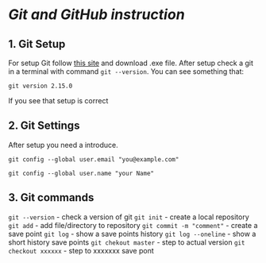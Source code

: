 # _Git and GitHub instruction_

## 1. Git Setup
For setup Git follow [this site](http://git-scm.com/) and download .exe file. After setup check a git in a terminal with command `git --version`.
You can see something that:
```
git version 2.15.0
```
If you see that setup is correct

## 2. Git Settings
After setup you need a introduce. 

`git config --global user.email "you@example.com"`

`git config --global user.name "your Name"`

## 3. Git commands
`git --version` - check a version of git
`git init` - create a local repository
`git add` - add file/directory to repository
`git commit -m "comment"` - create a save point
`git log` - show a save points history
`git log --oneline` - show a short history save points
`git chekout master` - step to actual version
`git checkout xxxxxx` - step to xxxxxxx save pont

